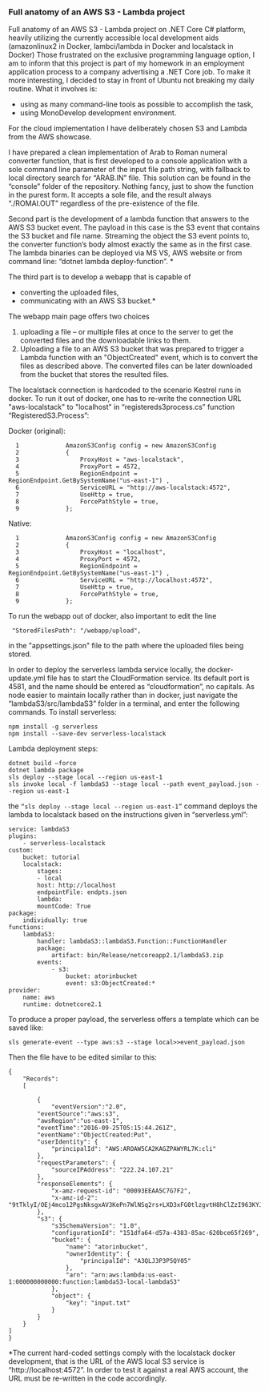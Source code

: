 ### Full anatomy of an AWS S3 -  Lambda project
Full anatomy of an AWS S3 -  Lambda project on .NET Core C# platform, heavily utilizing the currently accessible local development aids (amazonlinux2 in Docker, lambci/lambda in Docker and localstack in Docker) Those frustrated on the exclusive programming language option, I am to inform that this project is part of my homework in an employment application process to a company advertising a .NET Core job.
To make it more interesting, I decided to stay in front of Ubuntu not breaking my daily routine. What it involves is:
- using as many command-line tools as possible to accomplish the task,
- using MonoDevelop development environment.

For the cloud implementation I have deliberately chosen S3 and Lambda from the AWS showcase.

I have prepared a clean implementation of Arab to Roman numeral converter function, that is first developed to a console application with a sole command line parameter of the input file path string, with fallback to local directory search for “ARAB.IN” file. This solution can be found in the “console” folder of the repository. Nothing fancy, just to show the function in the purest form. It accepts a sole file, and the result always “./ROMAI.OUT” regardless of the pre-existence of the file.

Second part is the development of a lambda function that answers to the AWS S3 bucket event. The payload in this case is the S3 event that contains the S3 bucket and file name. Streaming the object the S3 event points to, the converter function’s body almost exactly the same as in the first case. 
The lambda binaries can be deployed via MS VS, AWS website or from command line: “dotnet lambda deploy-function”. *

The third part is to develop a webapp that is capable of 
- converting the uploaded files, 
- communicating with an AWS S3 bucket.*

The webapp main page offers two choices
1. uploading a file – or multiple files at once to the server to get the converted files and the downloadable links to them. 
2. Uploading a file to an AWS S3 bucket that was prepared to trigger a Lambda function with an "ObjectCreated" event, which is to convert the files as described above.
The converted files can be later downloaded from the bucket that stores the resulted files. 

The localstack connection is hardcoded to the scenario Kestrel runs in docker. To run it out of docker, one has to re-write the connection URL "aws-localstack" to "localhost" in “registereds3process.cs” function “RegisteredS3.Process”:  

Docker (original): 

```
  1             AmazonS3Config config = new AmazonS3Config
  2             {
  3                 ProxyHost = "aws-localstack",
  4                 ProxyPort = 4572,
  5                 RegionEndpoint = RegionEndpoint.GetBySystemName("us-east-1") ,
  6                 ServiceURL = "http://aws-localstack:4572",
  7                 UseHttp = true,
  8                 ForcePathStyle = true,
  9             };
``` 
Native:

```
  1             AmazonS3Config config = new AmazonS3Config
  2             {
  3                 ProxyHost = "localhost",
  4                 ProxyPort = 4572,
  5                 RegionEndpoint = RegionEndpoint.GetBySystemName("us-east-1") ,
  6                 ServiceURL = "http://localhost:4572",
  7                 UseHttp = true,
  8                 ForcePathStyle = true,
  9             };
``` 
To run the webapp out of docker, also important to edit the line 
``` 
 "StoredFilesPath": "/webapp/upload", 
 ``` 
in the "appsettings.json" file to the path where the uploaded files being stored. 

In order to deploy the serverless lambda service locally, the docker-update.yml file has to start the CloudFormation service. Its default port is 4581, and the name should be entered as “cloudformation”, no capitals. As node easier to maintain locally rather than in docker, just navigate the “lambdaS3/src/lambdaS3” folder in a terminal, and enter the following commands. 
To install serverless: 
```
npm install -g serverless 
npm install --save-dev serverless-localstack 
```

Lambda deployment steps: 
```
dotnet build –force 
dotnet lambda package 
sls deploy --stage local --region us-east-1 
sls invoke local -f lambdaS3 --stage local --path event_payload.json --region us-east-1 
```

the ```“sls deploy --stage local --region us-east-1”``` command deploys the lambda to localstack based on the instructions given in “serverless.yml”: 

```
service: lambdaS3
plugins:
    - serverless-localstack
custom:
    bucket: tutorial
    localstack:
        stages:
        - local
        host: http://localhost
        endpointFile: endpts.json
        lambda:
        mountCode: True
package:
    individually: true
functions:
    lambdaS3:
        handler: lambdaS3::lambdaS3.Function::FunctionHandler
        package:
            artifact: bin/Release/netcoreapp2.1/lambdaS3.zip
        events:
            - s3:
                bucket: atorinbucket
                event: s3:ObjectCreated:*
provider:
    name: aws
    runtime: dotnetcore2.1 
```
To produce a proper payload, the serverless offers a template which can be saved like: 
```
sls generate-event --type aws:s3 --stage local>>event_payload.json 
```
Then the file have to be edited similar to this:
```
{
    "Records":
    [
    
        {
            "eventVersion":"2.0",
        "eventSource":"aws:s3",
        "awsRegion":"us-east-1",
        "eventTime":"2016-09-25T05:15:44.261Z",
        "eventName":"ObjectCreated:Put",
        "userIdentity": {
            "principalId": "AWS:AROAW5CA2KAGZPAWYRL7K:cli"
        },
        "requestParameters": {
            "sourceIPAddress": "222.24.107.21"
        },
        "responseElements": {
            "x-amz-request-id": "00093EEAA5C7G7F2",
            "x-amz-id-2": "9tTklyI/OEj4mco12PgsNksgxAV3KePn7WlNSq2rs+LXD3xFG0tlzgvtH8hClZzI963KYJgVnXw="
        },
        "s3": {
            "s3SchemaVersion": "1.0",
            "configurationId": "151dfa64-d57a-4383-85ac-620bce65f269",
            "bucket": {
                "name": "atorinbucket",
                "ownerIdentity": {
                    "principalId": "A3QLJ3P3P5QY05"
                },
                "arn": "arn:aws:lambda:us-east-1:000000000000:function:lambdaS3-local-lambdaS3"
            },
            "object": {
                "key": "input.txt"
            }
        }
    }
]
}
```
*The current hard-coded settings comply with the localstack docker development, that is the URL of the AWS local S3 service is “http://localhost:4572”. In order to test it against a real AWS account, the URL must be re-written in the code accordingly.

